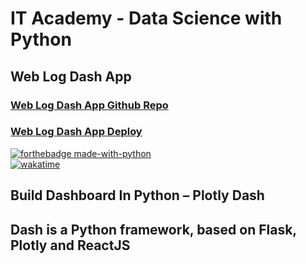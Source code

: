 # IT Academy - Data Science with Python
## Web Log Dash App  

### [Web Log Dash App Github Repo](https://github.com/jesussantana/web-log-dash)  
### [Web Log Dash App Deploy](https://web-log-dashboard.herokuapp.com/)  


[![forthebadge made-with-python](http://ForTheBadge.com/images/badges/made-with-python.svg)](https://www.python.org/)  
[![wakatime](https://wakatime.com/badge/github/jesussantana/web-log-dash.svg)](https://wakatime.com/badge/github/jesussantana/web-log-dash)  

## Build Dashboard In Python – Plotly Dash 
## Dash is a Python framework, based on Flask, Plotly and ReactJS
